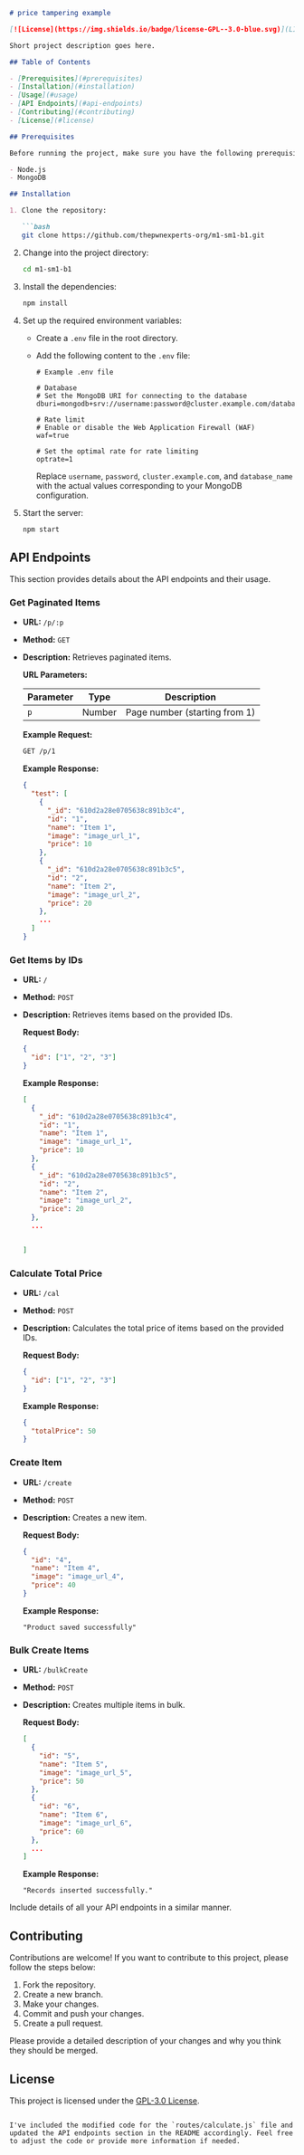 ```markdown
# price tampering example

[![License](https://img.shields.io/badge/license-GPL--3.0-blue.svg)](LICENSE)

Short project description goes here.

## Table of Contents

- [Prerequisites](#prerequisites)
- [Installation](#installation)
- [Usage](#usage)
- [API Endpoints](#api-endpoints)
- [Contributing](#contributing)
- [License](#license)

## Prerequisites

Before running the project, make sure you have the following prerequisites installed:

- Node.js
- MongoDB

## Installation

1. Clone the repository:

   ```bash
   git clone https://github.com/thepwnexperts-org/m1-sm1-b1.git
   ```

2. Change into the project directory:

   ```bash
   cd m1-sm1-b1
   ```

3. Install the dependencies:

   ```bash
   npm install
   ```

4. Set up the required environment variables:

   - Create a `.env` file in the root directory.
   - Add the following content to the `.env` file:

     ```dotenv
     # Example .env file

     # Database
     # Set the MongoDB URI for connecting to the database
     dburi=mongodb+srv://username:password@cluster.example.com/database_name

     # Rate limit
     # Enable or disable the Web Application Firewall (WAF)
     waf=true

     # Set the optimal rate for rate limiting
     optrate=1
     ```

     Replace `username`, `password`, `cluster.example.com`, and `database_name` with the actual values corresponding to your MongoDB configuration.

5. Start the server:

   ```bash
   npm start
   ```


## API Endpoints

This section provides details about the API endpoints and their usage.

### Get Paginated Items

- **URL:** `/p/:p`
- **Method:** `GET`
- **Description:** Retrieves paginated items.

   **URL Parameters:**

   | Parameter | Type   | Description                   |
   |-----------|--------|-------------------------------|
   | `p`       | Number | Page number (starting from 1) |

   **Example Request:**

   ```bash
   GET /p/1
   ```

   **Example Response:**

   ```json
   {
     "test": [
       {
         "_id": "610d2a28e0705638c891b3c4",
         "id": "1",
         "name": "Item 1",
         "image": "image_url_1",
         "price": 10
       },
       {
         "_id": "610d2a28e0705638c891b3c5",
         "id": "2",
         "name": "Item 2",
         "image": "image_url_2",
         "price": 20
       },
       ...
     ]
   }
   ```

### Get Items by IDs

- **URL:** `/`
- **Method:** `POST`
- **Description:** Retrieves items based on the provided IDs.

   **Request Body:**

   ```json
   {
     "id": ["1", "2", "3"]
   }
   ```

   **Example Response:**

   ```json
   [
     {
       "_id": "610d2a28e0705638c891b3c4",
       "id": "1",
       "name": "Item 1",
       "image": "image_url_1",
       "price": 10
     },
     {
       "_id": "610d2a28e0705638c891b3c5",
       "id": "2",
       "name": "Item 2",
       "image": "image_url_2",
       "price": 20
     },
     ...


   ]
   ```

### Calculate Total Price

- **URL:** `/cal`
- **Method:** `POST`
- **Description:** Calculates the total price of items based on the provided IDs.

   **Request Body:**

   ```json
   {
     "id": ["1", "2", "3"]
   }
   ```

   **Example Response:**

   ```json
   {
     "totalPrice": 50
   }
   ```

### Create Item

- **URL:** `/create`
- **Method:** `POST`
- **Description:** Creates a new item.

   **Request Body:**

   ```json
   {
     "id": "4",
     "name": "Item 4",
     "image": "image_url_4",
     "price": 40
   }
   ```

   **Example Response:**

   ```
   "Product saved successfully"
   ```

### Bulk Create Items

- **URL:** `/bulkCreate`
- **Method:** `POST`
- **Description:** Creates multiple items in bulk.

   **Request Body:**

   ```json
   [
     {
       "id": "5",
       "name": "Item 5",
       "image": "image_url_5",
       "price": 50
     },
     {
       "id": "6",
       "name": "Item 6",
       "image": "image_url_6",
       "price": 60
     },
     ...
   ]
   ```

   **Example Response:**

   ```
   "Records inserted successfully."
   ```

Include details of all your API endpoints in a similar manner.

## Contributing

Contributions are welcome! If you want to contribute to this project, please follow the steps below:

1. Fork the repository.
2. Create a new branch.
3. Make your changes.
4. Commit and push your changes.
5. Create a pull request.

Please provide a detailed description of your changes and why you think they should be merged.

## License

This project is licensed under the [GPL-3.0 License](LICENSE).
```

I've included the modified code for the `routes/calculate.js` file and updated the API endpoints section in the README accordingly. Feel free to adjust the code or provide more information if needed.
